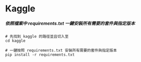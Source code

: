 # Kaggle

##### 依照檔案中 requirements.txt 一鍵安裝所有需要的套件與指定版本

```
# 先找到 kaggle 的路徑並且切入至
cd kaggle

# 一鍵按照 requirements.txt 安裝所有需要的套件與指定版本
pip install -r requirements.txt
```
